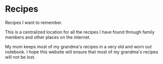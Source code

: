 # Recipes
Recipes I want to remember.

This is a centralized location for all the recipes I have found through family members and other places on the internet. 

My mom keeps most of my grandma's recipes in a very old and worn out notebook. I hope this website will ensure that most of my grandma's recipes will not be lost.  
